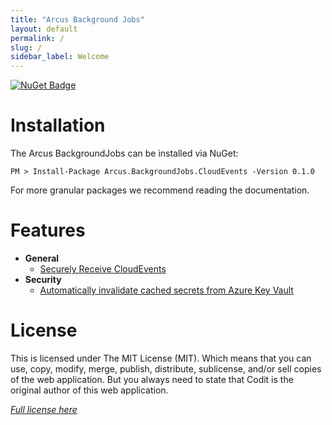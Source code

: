 ```yaml
---
title: "Arcus Background Jobs"
layout: default
permalink: /
slug: /
sidebar_label: Welcome
---
```


[![NuGet Badge](https://buildstats.info/nuget/Arcus.BackgroundJobs.CloudEvents?packageVersion=0.1.0)](https://www.nuget.org/packages/Arcus.BackgroundJobs.CloudEvents/0.1.0)

# Installation

The Arcus BackgroundJobs can be installed via NuGet:

```shell
PM > Install-Package Arcus.BackgroundJobs.CloudEvents -Version 0.1.0
```

For more granular packages we recommend reading the documentation.

# Features

- **General**
    - [Securely Receive CloudEvents](./02-Features/01-General/receive-cloudevents-job.md)
- **Security**
    - [Automatically invalidate cached secrets from Azure Key Vault](./02-Features/02-Security/auto-invalidate-secrets.md)

# License
This is licensed under The MIT License (MIT). Which means that you can use, copy, modify, merge, publish, distribute, sublicense, and/or sell copies of the web application. But you always need to state that Codit is the original author of this web application.

*[Full license here](https://github.com/arcus-azure/arcus.backgroundjobs/blob/master/LICENSE)*
